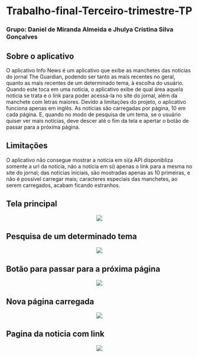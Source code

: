 # Trabalho-final-Terceiro-trimestre-TP
### Grupo: Daniel de Miranda Almeida e Jhulya Cristina Silva Gonçalves

## Sobre o aplicativo
O aplicativo Info News é um aplicativo que exibe as manchetes das noticias do jornal The Guardian, podendo ser tanto as mais recentes no geral, quanto as mais recentes de um determinado tema, à escolha do usuário. Quando este toca em uma notícia, o aplicativo exibe de qual área aquela notícia se trata e o link para poder acessá-la no site do jornal, além da manchete com letras maiores. Devido a limitações do projeto, o aplicativo funciona apenas em inglês.
As notícias são carregadas por página, 10 em cada página. E, quando no modo de pesquisa de um tema, se o usuário quiser ver mais notícias, deve descer até o fim da tela e apertar o botão de passar para a próxima página.

## Limitações
O aplicativo não consegue mostrar a notícia em si(a API disponibliza somente a url da notícia, não a notícia em si) apenas o link para a mesma no site do jornal; das notícias iniciais, são mostradas apenas as 10 primeiras, e não é possível carregar mais; caracteres especiais das manchetes, ao serem carregados, acabam ficando estranhos.

## Tela principal
<p align="center">
  <img src="https://github.com/Dannillouou/Trabalho-final---Terceiro-trimestre---TP/blob/main/imgs/Tela%20inicial.png">
</p>

## Pesquisa de um determinado tema
<p align="center">
  <img src="https://github.com/Dannillouou/Trabalho-final---Terceiro-trimestre---TP/blob/main/imgs/Pesquisa.png">
</p>

## Botão para passar para a próxima página
<p align="center">
  <img src="https://github.com/Dannillouou/Trabalho-final---Terceiro-trimestre---TP/blob/main/imgs/Proxima%20pagina.png">
</p>

## Nova página carregada
<p align="center">
  <img src="https://github.com/Dannillouou/Trabalho-final---Terceiro-trimestre---TP/blob/main/imgs/Nova%20pagina.png">
</p>

## Pagina da noticia com link
<p align="center">
  <img src="https://github.com/Dannillouou/Trabalho-final---Terceiro-trimestre---TP/blob/main/imgs/Noticia.png">
</p>
